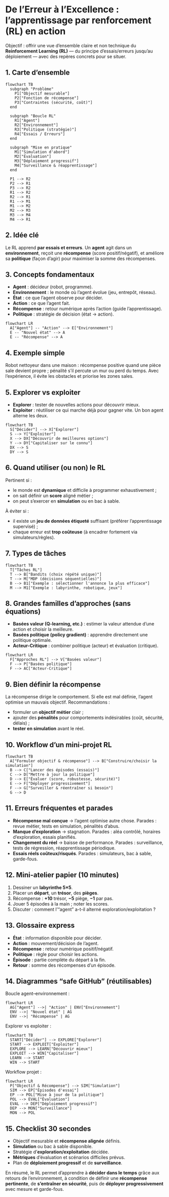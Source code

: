 <h1 id="intro-rl">De l’Erreur à l’Excellence : l’apprentissage par renforcement (RL) en action</h1>

Objectif : offrir une vue d’ensemble claire et non technique du **Reinforcement Learning (RL)** — du principe d’essais/erreurs jusqu’au déploiement — avec des repères concrets pour se situer.

<h2 id="carte-densemble">1. Carte d’ensemble</h2>

```mermaid
flowchart TB
  subgraph "Problème"
    P1["Objectif mesurable"]
    P2["Fonction de récompense"]
    P3["Contraintes (sécurité, coût)"]
  end

  subgraph "Boucle RL"
    R1["Agent"]
    R2["Environnement"]
    R3["Politique (stratégie)"]
    R4["Essais / Erreurs"]
  end

  subgraph "Mise en pratique"
    M1["Simulation d'abord"]
    M2["Évaluation"]
    M3["Déploiement progressif"]
    M4["Surveillance & réapprentissage"]
  end

  P1 --> R2
  P2 --> R1
  P3 --> R2
  R1 --> R2
  R2 --> R1
  R1 --> M1
  M1 --> M2
  M2 --> M3
  M3 --> M4
  M4 --> R1
```

<h2 id="idee-cle">2. Idée clé</h2>

Le RL apprend **par essais et erreurs**. Un **agent** agit dans un **environnement**, reçoit une **récompense** (score positif/négatif), et améliore sa **politique** (façon d’agir) pour maximiser la somme des récompenses.

<h2 id="concepts">3. Concepts fondamentaux</h2>

* **Agent** : décideur (robot, programme).
* **Environnement** : le monde où l’agent évolue (jeu, entrepôt, réseau).
* **État** : ce que l’agent observe pour décider.
* **Action** : ce que l’agent fait.
* **Récompense** : retour numérique après l’action (guide l’apprentissage).
* **Politique** : stratégie de décision (état → action).

```mermaid
flowchart LR
  A["Agent"] -- "Action" --> E["Environnement"]
  E -- "Nouvel état" --> A
  E -- "Récompense" --> A
```

<h2 id="exemple">4. Exemple simple</h2>

Robot nettoyeur dans une maison :
récompense positive quand une pièce sale devient propre ; pénalité s’il percute un mur ou perd du temps.
Avec l’expérience, il évite les obstacles et priorise les zones sales.

<h2 id="exploration">5. Explorer vs exploiter</h2>

* **Explorer** : tester de nouvelles actions pour découvrir mieux.
* **Exploiter** : réutiliser ce qui marche déjà pour gagner vite.
  Un bon agent alterne les deux.

```mermaid
flowchart TB
  S["Décider"] --> X["Explorer"]
  S --> Y["Exploiter"]
  X --> DX["Découvrir de meilleures options"]
  Y --> DY["Capitaliser sur le connu"]
  DX --> S
  DY --> S
```

<h2 id="quand">6. Quand utiliser (ou non) le RL</h2>

Pertinent si :

* le monde est **dynamique** et difficile à programmer exhaustivement ;
* on sait définir un **score** aligné métier ;
* on peut s’exercer en **simulation** ou en bac à sable.

À éviter si :

* il existe un **jeu de données étiqueté** suffisant (préférer l’apprentissage supervisé) ;
* chaque erreur est **trop coûteuse** (à encadrer fortement via simulateurs/règles).

<h2 id="taches">7. Types de tâches</h2>

```mermaid
flowchart TB
  T["Tâches RL"]
  T --> B["Bandits (choix répété unique)"]
  T --> M["MDP (décisions séquentielles)"]
  B --> B1["Exemple : sélectionner l'annonce la plus efficace"]
  M --> M1["Exemple : labyrinthe, robotique, jeux"]
```

<h2 id="familles">8. Grandes familles d’approches (sans équations)</h2>

* **Basées valeur (Q-learning, etc.)** : estimer la valeur attendue d’une action et choisir la meilleure.
* **Basées politique (policy gradient)** : apprendre directement une politique optimale.
* **Acteur-Critique** : combiner politique (acteur) et évaluation (critique).

```mermaid
flowchart LR
  F["Approches RL"] --> V["Basées valeur"]
  F --> P["Basées politique"]
  F --> AC["Acteur-Critique"]
```

<h2 id="recompense">9. Bien définir la récompense</h2>

La récompense dirige le comportement. Si elle est mal définie, l’agent optimise un mauvais objectif.
Recommandations :

* formuler un **objectif métier** clair ;
* ajouter des **pénalités** pour comportements indésirables (coût, sécurité, délais) ;
* **tester en simulation** avant le réel.

<h2 id="workflow">10. Workflow d’un mini-projet RL</h2>

```mermaid
flowchart TB
  A["Formuler objectif & récompense"] --> B["Construire/choisir la simulation"]
  B --> C["Lancer des épisodes (essais)"]
  C --> D["Mettre à jour la politique"]
  D --> E["Évaluer (score, robustesse, sécurité)"]
  E --> F["Déployer progressivement"]
  F --> G["Surveiller & réentraîner si besoin"]
  G --> D
```

<h2 id="erreurs">11. Erreurs fréquentes et parades</h2>

* **Récompense mal conçue** → l’agent optimise autre chose.
  Parades : revue métier, tests en simulation, pénalités d’abus.
* **Manque d’exploration** → stagnation.
  Parades : aléa contrôlé, horaires d’exploration, essais planifiés.
* **Changement du réel** → baisse de performance.
  Parades : surveillance, tests de régression, réapprentissage périodique.
* **Essais réels coûteux/risqués**.
  Parades : simulateurs, bac à sable, garde-fous.

<h2 id="atelier">12. Mini-atelier papier (10 minutes)</h2>

1. Dessiner un **labyrinthe 5×5**.
2. Placer un **départ**, un **trésor**, des **pièges**.
3. Récompense : **+10** trésor, **−5** piège, **−1** par pas.
4. Jouer 5 épisodes à la main ; noter les scores.
5. Discuter : comment l’“agent” a-t-il alterné exploration/exploitation ?

<h2 id="glossaire">13. Glossaire express</h2>

* **État** : information disponible pour décider.
* **Action** : mouvement/décision de l’agent.
* **Récompense** : retour numérique positif/négatif.
* **Politique** : règle pour choisir les actions.
* **Épisode** : partie complète du départ à la fin.
* **Retour** : somme des récompenses d’un épisode.

<h2 id="diagrammes">14. Diagrammes “safe GitHub” (réutilisables)</h2>

Boucle agent–environnement :

```mermaid
flowchart LR
  AG["Agent"] -->| "Action" | ENV["Environnement"]
  ENV -->| "Nouvel état" | AG
  ENV -->| "Récompense" | AG
```

Explorer vs exploiter :

```mermaid
flowchart TB
  START["Décider"] --> EXPLORE["Explorer"]
  START --> EXPLOIT["Exploiter"]
  EXPLORE --> LEARN["Découvrir mieux"]
  EXPLOIT --> WIN["Capitaliser"]
  LEARN --> START
  WIN --> START
```

Workflow projet :

```mermaid
flowchart LR
  P["Objectif & Récompense"] --> SIM["Simulation"]
  SIM --> EP["Épisodes d'essai"]
  EP --> POL["Mise à jour de la politique"]
  POL --> EVAL["Évaluation"]
  EVAL --> DEP["Déploiement progressif"]
  DEP --> MON["Surveillance"]
  MON --> POL
```

<h2 id="checklist">15. Checklist 30 secondes</h2>

* Objectif mesurable et **récompense alignée** définis.
* **Simulation** ou bac à sable disponible.
* Stratégie d’**exploration/exploitation** décidée.
* **Métriques** d’évaluation et scénarios difficiles prévus.
* Plan de **déploiement progressif** et de **surveillance**.

En résumé, le RL permet d’apprendre à **décider dans le temps** grâce aux retours de l’environnement, à condition de définir une **récompense pertinente**, de **s’entraîner en sécurité**, puis de **déployer progressivement** avec mesure et garde-fous.
